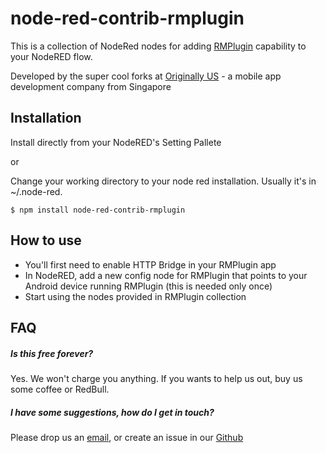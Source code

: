 # node-red-contrib-rmplugin

This is a collection of NodeRed nodes for adding [RMPlugin](https://play.google.com/store/apps/details?id=us.originally.tasker&hl=en) capability to your NodeRED flow.


Developed by the super cool forks at [Originally US](http://originally.us) - a mobile app development company from Singapore

## Installation

Install directly from your NodeRED's Setting Pallete

or

Change your working directory to your node red installation. Usually it's in ~/.node-red.

    $ npm install node-red-contrib-rmplugin
    

## How to use

  * You'll first need to enable HTTP Bridge in your RMPlugin app
  * In NodeRED, add a new config node for RMPlugin that points to your Android device running RMPlugin (this is needed only once)
  * Start using the nodes provided in RMPlugin collection


## FAQ

##### Is this free forever?
Yes. We won't charge you anything. If you wants to help us out, buy us some coffee or RedBull.

##### I have some suggestions, how do I get in touch?
Please drop us an [email](mailto:hello@originally.us), or create an issue in our [Github](https://github.com/originallyus/node-red-contrib-alexa-local/issues)
